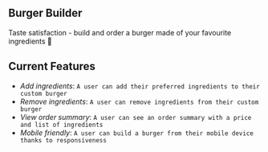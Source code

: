 ## Burger Builder

Taste satisfaction - build and order a burger made of your favourite ingredients 🍔

## Current Features

- _Add ingredients_: `A user can add their preferred ingredients to their custom burger`
- _Remove ingredients_: `A user can remove ingredients from their custom burger`
- _View order summary_: `A user can see an order summary with a price and list of ingredients`
- _Mobile friendly_: `A user can build a burger from their mobile device thanks to responsiveness`
